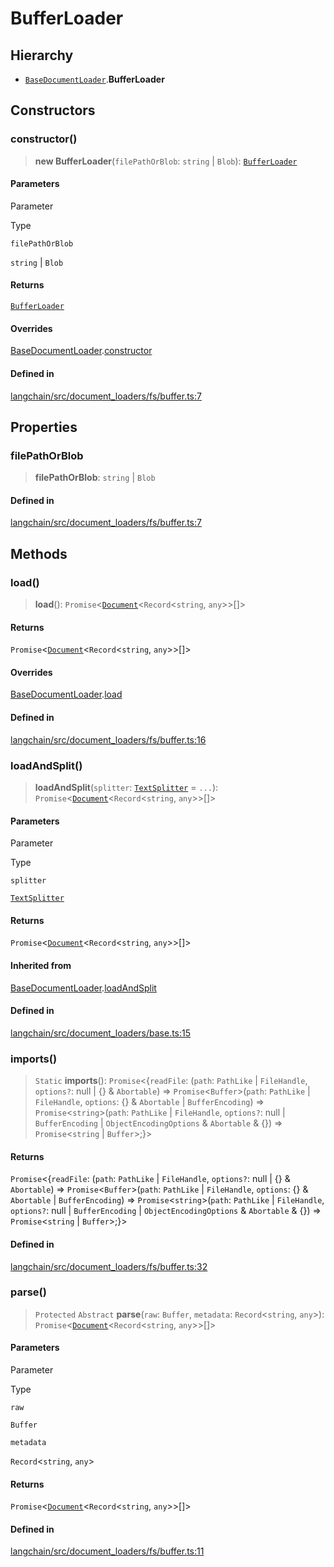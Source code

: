 BufferLoader
============

Hierarchy[​](#hierarchy "Direct link to Hierarchy")
---------------------------------------------------

*   [`BaseDocumentLoader`](/docs/api/document_loaders_base/classes/BaseDocumentLoader).**BufferLoader**

Constructors[​](#constructors "Direct link to Constructors")
------------------------------------------------------------

### constructor()[​](#constructor "Direct link to constructor()")

> **new BufferLoader**(`filePathOrBlob`: `string` | `Blob`): [`BufferLoader`](/docs/api/document_loaders_fs_buffer/classes/BufferLoader)

#### Parameters[​](#parameters "Direct link to Parameters")

Parameter

Type

`filePathOrBlob`

`string` | `Blob`

#### Returns[​](#returns "Direct link to Returns")

[`BufferLoader`](/docs/api/document_loaders_fs_buffer/classes/BufferLoader)

#### Overrides[​](#overrides "Direct link to Overrides")

[BaseDocumentLoader](/docs/api/document_loaders_base/classes/BaseDocumentLoader).[constructor](/docs/api/document_loaders_base/classes/BaseDocumentLoader#constructor)

#### Defined in[​](#defined-in "Direct link to Defined in")

[langchain/src/document\_loaders/fs/buffer.ts:7](https://github.com/hwchase17/langchainjs/blob/46e1734/langchain/src/document_loaders/fs/buffer.ts#L7)

Properties[​](#properties "Direct link to Properties")
------------------------------------------------------

### filePathOrBlob[​](#filepathorblob "Direct link to filePathOrBlob")

> **filePathOrBlob**: `string` | `Blob`

#### Defined in[​](#defined-in-1 "Direct link to Defined in")

[langchain/src/document\_loaders/fs/buffer.ts:7](https://github.com/hwchase17/langchainjs/blob/46e1734/langchain/src/document_loaders/fs/buffer.ts#L7)

Methods[​](#methods "Direct link to Methods")
---------------------------------------------

### load()[​](#load "Direct link to load()")

> **load**(): `Promise`<[`Document`](/docs/api/document/classes/Document)<`Record`<`string`, `any`\>\>\[\]\>

#### Returns[​](#returns-1 "Direct link to Returns")

`Promise`<[`Document`](/docs/api/document/classes/Document)<`Record`<`string`, `any`\>\>\[\]\>

#### Overrides[​](#overrides-1 "Direct link to Overrides")

[BaseDocumentLoader](/docs/api/document_loaders_base/classes/BaseDocumentLoader).[load](/docs/api/document_loaders_base/classes/BaseDocumentLoader#load)

#### Defined in[​](#defined-in-2 "Direct link to Defined in")

[langchain/src/document\_loaders/fs/buffer.ts:16](https://github.com/hwchase17/langchainjs/blob/46e1734/langchain/src/document_loaders/fs/buffer.ts#L16)

### loadAndSplit()[​](#loadandsplit "Direct link to loadAndSplit()")

> **loadAndSplit**(`splitter`: [`TextSplitter`](/docs/api/text_splitter/classes/TextSplitter) = `...`): `Promise`<[`Document`](/docs/api/document/classes/Document)<`Record`<`string`, `any`\>\>\[\]\>

#### Parameters[​](#parameters-1 "Direct link to Parameters")

Parameter

Type

`splitter`

[`TextSplitter`](/docs/api/text_splitter/classes/TextSplitter)

#### Returns[​](#returns-2 "Direct link to Returns")

`Promise`<[`Document`](/docs/api/document/classes/Document)<`Record`<`string`, `any`\>\>\[\]\>

#### Inherited from[​](#inherited-from "Direct link to Inherited from")

[BaseDocumentLoader](/docs/api/document_loaders_base/classes/BaseDocumentLoader).[loadAndSplit](/docs/api/document_loaders_base/classes/BaseDocumentLoader#loadandsplit)

#### Defined in[​](#defined-in-3 "Direct link to Defined in")

[langchain/src/document\_loaders/base.ts:15](https://github.com/hwchase17/langchainjs/blob/46e1734/langchain/src/document_loaders/base.ts#L15)

### imports()[​](#imports "Direct link to imports()")

> `Static` **imports**(): `Promise`<{`readFile`: (`path`: `PathLike` | `FileHandle`, `options?`: null | {} & `Abortable`) => `Promise`<`Buffer`\>(`path`: `PathLike` | `FileHandle`, `options`: {} & `Abortable` | `BufferEncoding`) => `Promise`<`string`\>(`path`: `PathLike` | `FileHandle`, `options?`: null | `BufferEncoding` | `ObjectEncodingOptions` & `Abortable` & {}) => `Promise`<`string` | `Buffer`\>;}\>

#### Returns[​](#returns-3 "Direct link to Returns")

`Promise`<{`readFile`: (`path`: `PathLike` | `FileHandle`, `options?`: null | {} & `Abortable`) => `Promise`<`Buffer`\>(`path`: `PathLike` | `FileHandle`, `options`: {} & `Abortable` | `BufferEncoding`) => `Promise`<`string`\>(`path`: `PathLike` | `FileHandle`, `options?`: null | `BufferEncoding` | `ObjectEncodingOptions` & `Abortable` & {}) => `Promise`<`string` | `Buffer`\>;}\>

#### Defined in[​](#defined-in-4 "Direct link to Defined in")

[langchain/src/document\_loaders/fs/buffer.ts:32](https://github.com/hwchase17/langchainjs/blob/46e1734/langchain/src/document_loaders/fs/buffer.ts#L32)

### parse()[​](#parse "Direct link to parse()")

> `Protected` `Abstract` **parse**(`raw`: `Buffer`, `metadata`: `Record`<`string`, `any`\>): `Promise`<[`Document`](/docs/api/document/classes/Document)<`Record`<`string`, `any`\>\>\[\]\>

#### Parameters[​](#parameters-2 "Direct link to Parameters")

Parameter

Type

`raw`

`Buffer`

`metadata`

`Record`<`string`, `any`\>

#### Returns[​](#returns-4 "Direct link to Returns")

`Promise`<[`Document`](/docs/api/document/classes/Document)<`Record`<`string`, `any`\>\>\[\]\>

#### Defined in[​](#defined-in-5 "Direct link to Defined in")

[langchain/src/document\_loaders/fs/buffer.ts:11](https://github.com/hwchase17/langchainjs/blob/46e1734/langchain/src/document_loaders/fs/buffer.ts#L11)